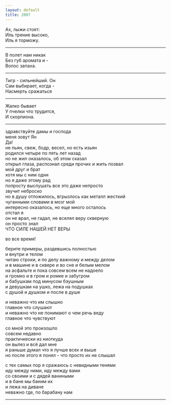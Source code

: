 ```yaml
---
layout: default
title: 2007
---
```


Ах, лыжи стоят:  
Иль трение высоко,  
Иль я торможу.

***

В полет нам никак  
Без губ аромата и -  
Волос запаха.

***

Тигр - сильнейший. Он  
Сам выбирает, когда -  
Насмерть сражаться

***

Жалко бывает  
У пчелки что трудится,  
И скорпиона.

***

здравствуйте дамы и господа  
меня зовут Ян  
Да!  
не пьян, свеж, бодр, весел, но есть изьян  
родился четыре по пять лет назад  
но не жил оказалось, об этом сказал  
открыл глаза, распознал среди прочих и жить позвал  
мой друг и брат  
хотя мы с ним одни  
но я даже этому рад  
попросту выслушать все это даже непросто  
звучит неброско  
но в душу отложилось, вгрызлось как металл жесткий  
чуганными словами в мозг мой  
интересно оказалось, но еще много осталось  
отстал я  
он не врал, не гадал, не вселял веру скверную  
он просто знал  
ЧТО СИЛЕ НАШЕЙ НЕТ ВЕРЫ  

во все время!  

берите примеры, раздевшись полностью  
и внутри и телом  
читаю строки, и по делу важному и между делом  
и в машине и в сквере и во сне и белым мелом  
на асфальте и пока совсем всем не надоело  
и громко и в гром и ромке и забугром   
и бабушкам под минусом бэушным  
и девушкам на ушко, лежа на подушках  
с душой и душком и после в душе  
 
и неважно что им слышно  
главное что слушают  
и неважно что не понимают о чем речь веду  
главное что чувствуют  

со мной это произошло  
совсем недавно  
практичкески из ниоткуда  
он вылез и всё дал мне  
я раньше думал что я лучше всех и выше  
но после этого я понял - что просто их не слышал  

с тех самых пор я сражаюсь с невидными тенями   
иду между ними, иду между вами  
со своими и с дядей ваниными  
и в бане мы баним их  
и лежа на диване  
неважно где, по барабану нам  

***
